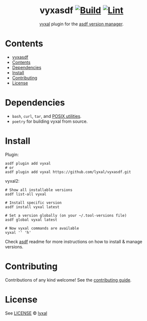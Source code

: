 <div align="center">

# vyxasdf [![Build](https://github.com/lyxal/vyxasdf/actions/workflows/build.yml/badge.svg)](https://github.com/lyxal/vyxasdf/actions/workflows/build.yml) [![Lint](https://github.com/lyxal/vyxasdf/actions/workflows/lint.yml/badge.svg)](https://github.com/lyxal/vyxasdf/actions/workflows/lint.yml)

[vyxal](https://github.com/vyxal/vyxal) plugin for the [asdf version manager](https://asdf-vm.com).

</div>

# Contents

- [vyxasdf  ](#vyxasdf--)
- [Contents](#contents)
- [Dependencies](#dependencies)
- [Install](#install)
- [Contributing](#contributing)
- [License](#license)

# Dependencies

- `bash`, `curl`, `tar`, and [POSIX utilities](https://pubs.opengroup.org/onlinepubs/9699919799/idx/utilities.html).
- `poetry` for building vyxal from source.


# Install

Plugin:

```shell
asdf plugin add vyxal
# or
asdf plugin add vyxal https://github.com/lyxal/vyxasdf.git
```

vyxal2:

```shell
# Show all installable versions
asdf list-all vyxal

# Install specific version
asdf install vyxal latest

# Set a version globally (on your ~/.tool-versions file)
asdf global vyxal latest

# Now vyxal commands are available
vyxal '' 'h'
```

Check [asdf](https://github.com/asdf-vm/asdf) readme for more instructions on how to
install & manage versions.

# Contributing

Contributions of any kind welcome! See the [contributing guide](contributing.md).


# License

See [LICENSE](LICENSE) © [lyxal](https://github.com/lyxal/)